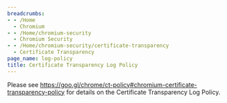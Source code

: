```yaml
---
breadcrumbs:
- - /Home
  - Chromium
- - /Home/chromium-security
  - Chromium Security
- - /Home/chromium-security/certificate-transparency
  - Certificate Transparency
page_name: log-policy
title: Certificate Transparency Log Policy
---
```


Please see
<https://goo.gl/chrome/ct-policy#chromium-certificate-transparency-policy> for
details on the Certificate Transparency Log Policy.
